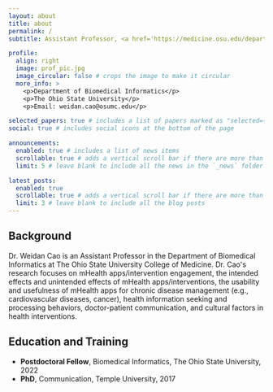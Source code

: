 ```yaml
---
layout: about
title: about
permalink: /
subtitle: Assistant Professor, <a href='https://medicine.osu.edu/departments/biomedical-informatics'>Department of Biomedical Informatics</a>, The Ohio State University College of Medicine

profile:
  align: right
  image: prof_pic.jpg
  image_circular: false # crops the image to make it circular
  more_info: >
    <p>Department of Biomedical Informatics</p>
    <p>The Ohio State University</p>
    <p>Email: weidan.cao@osumc.edu</p>

selected_papers: true # includes a list of papers marked as "selected={true}"
social: true # includes social icons at the bottom of the page

announcements:
  enabled: true # includes a list of news items
  scrollable: true # adds a vertical scroll bar if there are more than 3 news items
  limit: 5 # leave blank to include all the news in the `_news` folder

latest_posts:
  enabled: true
  scrollable: true # adds a vertical scroll bar if there are more than 3 new posts items
  limit: 3 # leave blank to include all the blog posts
---
```


## Background

Dr. Weidan Cao is an Assistant Professor in the Department of Biomedical Informatics at The Ohio State University College of Medicine. Dr. Cao's research focuses on mHealth apps/intervention engagement, the intended effects and unintended effects of mHealth apps/interventions, the usability and usefulness of mHealth apps for chronic disease management (e.g., cardiovascular diseases, cancer), health information seeking and processing behaviors, doctor-patient communication, and cultural factors in health interventions.

## Education and Training

- **Postdoctoral Fellow**, Biomedical Informatics, The Ohio State University, 2022
- **PhD**, Communication, Temple University, 2017
